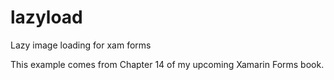# lazyload
Lazy image loading for xam forms

This example comes from Chapter 14 of my upcoming Xamarin Forms book.
